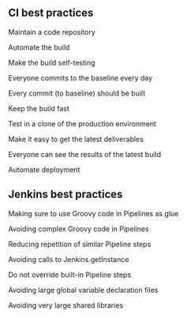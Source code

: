 ## CI best practices
Maintain a code repository

Automate the build

Make the build self-testing

Everyone commits to the baseline every day

Every commit (to baseline) should be built

Keep the build fast

Test in a clone of the production environment

Make it easy to get the latest deliverables

Everyone can see the results of the latest build

Automate deployment

## Jenkins best practices
Making sure to use Groovy code in Pipelines as glue

Avoiding complex Groovy code in Pipelines

Reducing repetition of similar Pipeline steps

Avoiding calls to Jenkins.getInstance

Do not override built-in Pipeline steps

Avoiding large global variable declaration files

Avoiding very large shared libraries